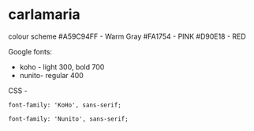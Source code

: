 # carlamaria


colour scheme
#A59C94FF - Warm Gray
#FA1754 - PINK
#D90E18 - RED


Google fonts:
- koho - light 300, bold 700
- nunito- regular 400

CSS -     

    font-family: 'KoHo', sans-serif;

    font-family: 'Nunito', sans-serif;